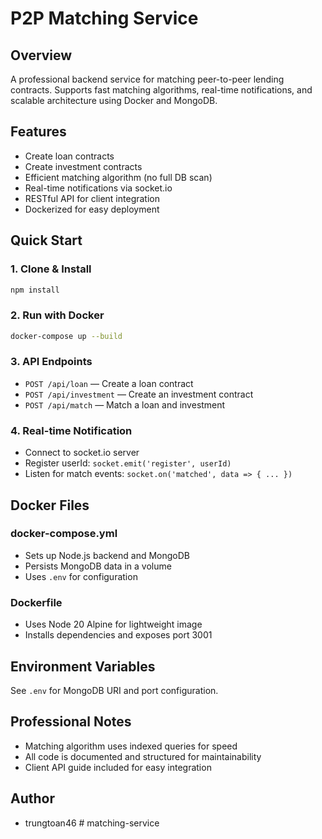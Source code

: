 
# P2P Matching Service

## Overview
A professional backend service for matching peer-to-peer lending contracts. Supports fast matching algorithms, real-time notifications, and scalable architecture using Docker and MongoDB.

## Features
- Create loan contracts
- Create investment contracts
- Efficient matching algorithm (no full DB scan)
- Real-time notifications via socket.io
- RESTful API for client integration
- Dockerized for easy deployment

## Quick Start

### 1. Clone & Install
```bash
npm install
```

### 2. Run with Docker
```bash
docker-compose up --build
```

### 3. API Endpoints
- `POST /api/loan` — Create a loan contract
- `POST /api/investment` — Create an investment contract
- `POST /api/match` — Match a loan and investment

### 4. Real-time Notification
- Connect to socket.io server
- Register userId: `socket.emit('register', userId)`
- Listen for match events: `socket.on('matched', data => { ... })`

## Docker Files

### docker-compose.yml
- Sets up Node.js backend and MongoDB
- Persists MongoDB data in a volume
- Uses `.env` for configuration

### Dockerfile
- Uses Node 20 Alpine for lightweight image
- Installs dependencies and exposes port 3001

## Environment Variables
See `.env` for MongoDB URI and port configuration.

## Professional Notes
- Matching algorithm uses indexed queries for speed
- All code is documented and structured for maintainability
- Client API guide included for easy integration

## Author
- trungtoan46
#   m a t c h i n g - s e r v i c e  
 